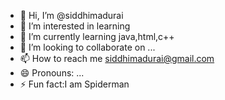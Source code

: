 - 👋 Hi, I’m @siddhimadurai
- 👀 I’m interested in learning 
- 🌱 I’m currently learning java,html,c++
- 💞️ I’m looking to collaborate on ...
- 📫 How to reach me siddhimadurai@gmail.com
- 😄 Pronouns: ...
- ⚡ Fun fact:I am Spiderman 

<!---
siddhimadurai/siddhimadurai is a ✨ special ✨ repository because its `README.md` (this file) appears on your GitHub profile.
You can click the Preview link to take a look at your changes.
--->
